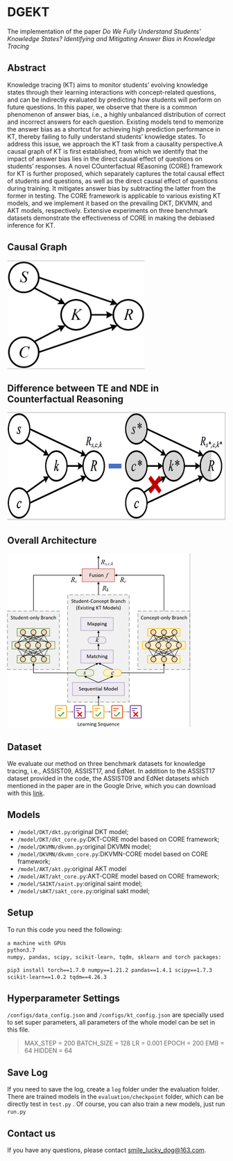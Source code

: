 # DGEKT
The implementation of the paper *Do We Fully Understand Students’ Knowledge States? Identifying and Mitigating Answer Bias in Knowledge Tracing*

## Abstract
Knowledge tracing (KT) aims to monitor students’ evolving knowledge states through their learning interactions with concept-related questions, and can be indirectly evaluated by predicting how students will perform on future questions. In this paper, we observe that there is a common phenomenon of answer bias, i.e., a highly unbalanced distribution of correct and incorrect answers for each question. Existing models tend to memorize the answer bias as a shortcut for achieving high prediction performance in KT, thereby failing to fully understand students’ knowledge states. To address this issue, we approach the KT task from a causality perspective.A causal graph of KT is first established, from which we identify that the impact of answer bias lies in the direct causal effect of questions on students’ responses. A novel COunterfactual REasoning (CORE) framework for KT is further proposed, which separately captures the total causal effect of students and questions, as well as the direct causal effect of questions during training. It mitigates answer bias by subtracting the latter from the former in testing. The CORE framework is applicable to various existing KT models, and we implement it based on the prevailing DKT, DKVMN, and AKT models, respectively. Extensive experiments on three      benchmark datasets demonstrate the effectiveness of CORE in making the debiased inference for KT. 

## Causal Graph
<img src="pic/SCM.jpg" height="250" >

## Difference between TE and NDE in Counterfactual Reasoning
<img src="pic/TIE.jpg" height="250">

## Overall Architecture
<img src="pic/network_structure.jpg" height="400">

## Dataset
We evaluate our method on three benchmark datasets for knowledge tracing, i.e., ASSIST09, ASSIST17, and EdNet.
In addition to the ASSIST17 dataset provided in the code, the ASSIST09 and EdNet datasets which mentioned in the paper are in the Google Drive, which you can download with this [link](https://drive.google.com/drive/folders/19Uv_elM5xfV5Ocv4WieRRIkcKsKa3ZE_?usp=sharing).

## Models

 - `/model/DKT/dkt.py`:original DKT model;
 - `/model/DKT/dkt_core.py`:DKT-CORE model based on CORE framework;
 - `/model/DKVMN/dkvmn.py`:original DKVMN model;
 - `/model/DKVMN/dkvmn_core.py`:DKVMN-CORE model based on CORE framework;
 - `/model/AKT/akt.py`:original AKT model
 - `/model/AKT/akt_core.py`:AKT-CORE model based on CORE framework;
 - `/model/SAIKT/saint.py`:original saint model;
 - `/model/sAKT/sakt_core.py`:original sakt model;

## Setup

To run this code you need the following:

    a machine with GPUs
    python3.7
    numpy, pandas, scipy, scikit-learn, tqdm, sklearn and torch packages:
```
pip3 install torch==1.7.0 numpy==1.21.2 pandas==1.4.1 scipy==1.7.3 scikit-learn==1.0.2 tqdm==4.26.3 
```
## Hyperparameter Settings
`/configs/data_config.json` and `/configs/kt_config.json` are specially used to set super parameters, all parameters of the whole model can be set in this file.

> MAX_STEP = 200 
> BATCH_SIZE = 128 
> LR = 0.001 
> EPOCH = 200 
> EMB = 64 
> HIDDEN = 64 


## Save Log

If you need to save the log, create a `log` folder under the evaluation folder.
There are trained models in the `evaluation/checkpoint` folder, which can be directly test in  `test.py`  . 
Of course, you can also train a new models, just  run  `run.py`

## Contact us
If you have any questions, please contact smile_lucky_dog@163.com.

